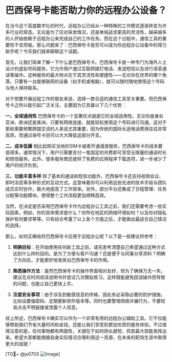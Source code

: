 # 巴西保号卡能否助力你的远程办公设备？

在当今这个高度数字化的时代，远程办公已经从一种特殊的工作模式逐渐转变为许多行业的常态。无论是为了应对突发情况，还是单纯追求更高的灵活性，越来越多的人开始依赖于远程办公来完成自己的工作任务。而在这个过程中，通信工具的重要性不言而喻。那么问题来了：巴西保号卡是否可以成为你远程办公设备中的得力助手呢？今天我们就来聊聊这个话题。

首先，让我们简单了解一下什么是巴西保号卡。巴西保号卡是一种专门为海外人士设计的虚拟号码服务，它允许用户通过互联网拨打电话、发送短信以及进行语音通话等操作。这种服务的最大特点在于其灵活性和便捷性——无论你在世界的哪个角落，只要有一台能够联网的设备（如手机或电脑），就可以随时随地使用这个号码与他人保持联系。

对于想要开展远程工作的朋友来说，选择一款合适的通信工具至关重要。而巴西保号卡之所以能引起广泛关注，主要因为它具备以下几个优势：

**一、全球通用性**
巴西保号卡的一个显著优点就是它的全球适用性。无论你是身处亚洲、欧洲还是美洲，只要有网络连接，就能轻松使用这个号码进行沟通。这对于那些需要频繁跨国交流的人来说尤其重要，因为传统的国际长途电话费用往往非常高昂，而通过保号卡则可以大大降低这部分开支。

**二、成本低廉**
相比起购买当地的SIM卡或者开通漫游服务，巴西保号卡的成本要低得多。通常情况下，用户只需要支付一笔固定的月费即可享受无限量的通话时长和短信服务。此外，很多服务商还提供了免费的应用程序下载选项，进一步减少了用户的经济负担。

**三、功能丰富多样**
除了基本的通话和短信功能外，巴西保号卡还支持视频会议、即时消息等多种形式的互动方式。这意味着你可以利用这些先进的技术手段与团队成员实时协作，极大地提高了工作效率。另外，部分平台还集成了日程管理、任务分配等功能模块，使得整个工作流程更加顺畅高效。

当然，在决定是否采用巴西保号卡作为远程办公工具之前，我们还需要考虑一些实际因素。例如，你的具体需求是什么？你所在地区的网络环境如何？以及你对隐私保护有何要求等等。只有综合考量了以上各个方面之后，才能做出最适合自己情况的选择。

那么，如何正确地将巴西保号卡应用于远程办公呢？以下是一些建议供参考：

1. **明确目标**：在开始使用任何新工具之前，请先思考清楚自己希望通过这种方式达到什么样的目的。是为了方便与客户沟通？还是便于与同事分享资料？明确了方向后，才能更好地发挥出巴西保号卡的作用。

2. **熟悉操作方法**：虽然巴西保号卡的操作界面相对友好，但为了确保万无一失，建议花点时间阅读说明书并尝试几次模拟练习。这样既能避免因误操作而导致的问题，也能让自己更快上手。

3. **注意安全事项**：由于涉及到敏感信息的传输，因此务必采取必要的防护措施，比如设置强密码、定期更新软件版本等。同时也要警惕网络诈骗行为，不要轻易点击不明链接或泄露个人信息。

综上所述，巴西保号卡确实可以作为一个非常有用的远程办公辅助工具。它不仅能够帮助我们节省大量时间和金钱，还能让我们享受到更加优质的服务体验。不过值得注意的是，任何事物都有两面性，关键在于如何扬长避短，将其最大效能发挥出来。希望大家都能根据自身实际情况合理利用这一资源，在未来的职场生涯中取得更大的成就！

[TG💪+ @jx0703 ![Image](https://github.com/user-attachments/assets/dbca1d08-cadb-493c-b0ec-ad6f7a83f270)]